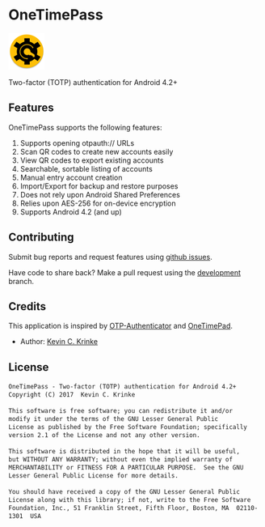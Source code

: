 # OneTimePass

![OneTimePass logo](./app/src/main/res/mipmap-hdpi/ic_logo_round.png "OneTimePass logo")

Two-factor (TOTP) authentication for Android 4.2+

## Features

OneTimePass supports the following features:

1. Supports opening otpauth:// URLs
1. Scan QR codes to create new accounts easily
1. View QR codes to export existing accounts
1. Searchable, sortable listing of accounts
1. Manual entry account creation
1. Import/Export for backup and restore purposes
1. Does not rely upon Android Shared Preferences
1. Relies upon AES-256 for on-device encryption
1. Supports Android 4.2 (and up)

## Contributing

Submit bug reports and request features using [github issues](https://github.com/OneTimePass/OneTimePass/issues).

Have code to share back? Make a pull request using the [development](https://github.com/OneTimePass/OneTimePass/tree/development) branch.

## Credits

This application is inspired by [OTP-Authenticator](https://github.com/0xbb/otp-authenticator) and [OneTimePad](https://github.com/kckrinke/onetimepad).

* Author: [Kevin C. Krinke](https://github.com/kckrinke)

## License
```
OneTimePass - Two-factor (TOTP) authentication for Android 4.2+
Copyright (C) 2017  Kevin C. Krinke

This software is free software; you can redistribute it and/or
modify it under the terms of the GNU Lesser General Public
License as published by the Free Software Foundation; specifically
version 2.1 of the License and not any other version.

This software is distributed in the hope that it will be useful,
but WITHOUT ANY WARRANTY; without even the implied warranty of
MERCHANTABILITY or FITNESS FOR A PARTICULAR PURPOSE.  See the GNU
Lesser General Public License for more details.

You should have received a copy of the GNU Lesser General Public
License along with this library; if not, write to the Free Software
Foundation, Inc., 51 Franklin Street, Fifth Floor, Boston, MA  02110-1301  USA
```
